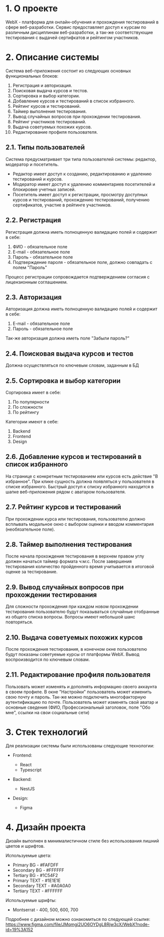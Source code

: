 # 1. О проекте

WebX - платформа для онлайн-обучения и прохождения тестирований в сфере веб-разработки. Сервис предоставляет доступ к курсам по различным дисциплинам веб-разработки, а так-же соответствующие тестирования с выдачей сертифкатов и рейтингом участников.

# 2. Описание системы

Система веб-приложения состоит из следующих основных функциональных блоков:

1. Регистрация и авторизация.
2. Поисковая выдача курсов и тестов.
3. Сортировка и выбор категории.
4. Добавление курсов и тестирований в список избранного.
5. Рейтинг курсов и тестирований.
6. Таймер выполнения тестирования.
7. Вывод случайных вопросов при прохождении тестирования.
8. Рейтинг участников тестирований.
9. Выдача советуемых похожих курсов.
10. Редактирование профиля пользователя.

## 2.1. Типы пользователей

Система предусматривает три типа пользователей системы: редактор, модератор и посетитель.
* Редактор имеет доступ к созданию, редактированию и удалению тестирований и курсов.
* Модератор имеет доступ к удалению комментариев посетителей и блокировке учетных записей.
* Посетитель имеет доступ к регистрации, просмотру доступных курсов и тестирований, прохождению тестирований, получению сертификатов, участие в рейтинге участников.

## 2.2. Регистрация

Регистрация должна иметь полноценную валидацию полей и содержит в себе:

1. ФИО - обязательное поле
2. E-mail - обязательное поле
3. Пароль - обязательное поле
4. Подтверждение пароля - обязательное поле, должно совпадать с полем "Пароль"

Процесс регистрации сопровождается подтверждением согласия с лицензионным соглашением.

## 2.3. Авторизация

Авторизация должна иметь полноценную валидацию полей и содержит в себе:

1. E-mail - обязательное поле
2. Пароль - обязательное поле

Так-же авторизация должна иметь поле "Забыли пароль?"

## 2.4. Поисковая выдача курсов и тестов

Должна осуществляться по ключевым словам, заданным в БД

## 2.5. Сортировка и выбор категории

Сортировка имеет в себе:
1. По популярности
2. По сложности
3. По рейтингу

Категории имеют в себе:
1. Backend
2. Frontend
3. Design

## 2.6. Добавление курсов и тестирований в список избранного

На странице с конкретным тестированием или курсов есть действие "В избранное". При клике сущность должна появляться у пользователя в списке избранного. Быстрый доступ к списку избранного находится в шапке веб-приложения рядом с аватаром пользователя.

## 2.7. Рейтинг курсов и тестирований

При прохождении курса или тестирования, пользователю должно всплывать модальное окно с выбором оценки и вводом комментария (необязательное поле).

## 2.8. Таймер выполнения тестирования

После начала прохождения тестирования в верхнем правом углу должен начаться таймер формата ч:м:с. После завершения тестирования количество пройденного время учитывается в итоговой оценке за тестирование.

## 2.9. Вывод случайных вопросов при прохождении тестирования

Для сложности прохождения при каждом новом прохождении тестирования пользователю будут показываться случайные отобранные из общего списка вопросы. Вопросы имеют небольшой шанс повторяться.

## 2.10. Выдача советуемых похожих курсов

После прохождения тестирования, в конечном окне пользователю будут показаны советуемые курсы от платформы WebX. Вывод воспроизводится по ключевым словам.

## 2.11. Редактирование профиля пользователя

Пользовать может изменять и дополнять информацию своего аккаунта в своем профиле. В окне "Настройки" пользователь может изменить свою почту и пароль. Так-же можно подключить многофакторную аутентификацию по почте. Пользователь может изменять свой аватар и основные сведения (ФИО, Профессиональный заголовок, поле "Обо мне", ссылки на свои социальные сети)

# 3. Стек технологий

Для реализации системы были использованы следующие технологии:

* Frontend:
    - React
    - Typescript

* Backend:
    - NestJS

* Design:
    - Figma

# 4. Дизайн проекта

Дизайн выполнен в минималистичном стиле без использования лишний цветов и шрифтов. 

Используемые цвета:
* Primary BG - #FAFDFF
* Secondary BG - #FFFFFF
* Tertiary BG - #1C54F2
* Primary TEXT - #1E1E1E
* Secondary TEXT - #A0A0A0
* Tertiary TEXT - #FFFFFF

Используемые шрифты:
* Montserrat - 400, 500, 600, 700

Подробнее с дизайном можно ознакомиться по следующей ссылке: https://www.figma.com/file/JMqmgi2UO6OYDgL8Rjw3cX/WebX?node-id=19%3A152
#